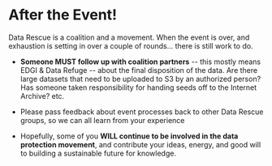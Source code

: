 # After the Event!

Data Rescue is a coalition and a movement. When the event is over, and exhaustion is setting in over a couple of rounds... there is still work to do. 

- **Someone MUST follow up with coalition partners** -- this mostly means EDGI & Data Refuge -- about the final disposition of the data. Are there large datasets that need to be uploaded to S3 by an authorized person? Has someone taken responsibility for handing seeds off to the Internet Archive? etc. 

- Please pass feedback about event processes back to other Data Rescue groups, so we can all learn from your experience

- Hopefully, some of you **WILL continue to be involved in the data protection movement**, and contribute your ideas, energy, and good will to building a sustainable future for knowledge.
